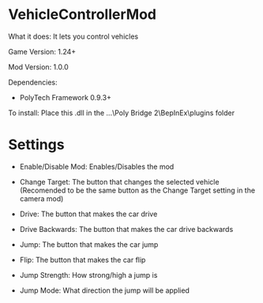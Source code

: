 # VehicleControllerMod
What it does: It lets you control vehicles

Game Version: 1.24+

Mod Version: 1.0.0

Dependencies: 
- PolyTech Framework 0.9.3+

To install: Place this .dll in the ...\Poly Bridge 2\BepInEx\plugins folder


# Settings
- Enable/Disable Mod: Enables/Disables the mod

- Change Target: The button that changes the selected vehicle (Recomended to be the same button as the Change Target setting in the camera mod)

- Drive: The button that makes the car drive

- Drive Backwards: The button that makes the car drive backwards

- Jump: The button that makes the car jump

- Flip: The button that makes the car flip

- Jump Strength: How strong/high a jump is

- Jump Mode: What direction the jump will be applied
